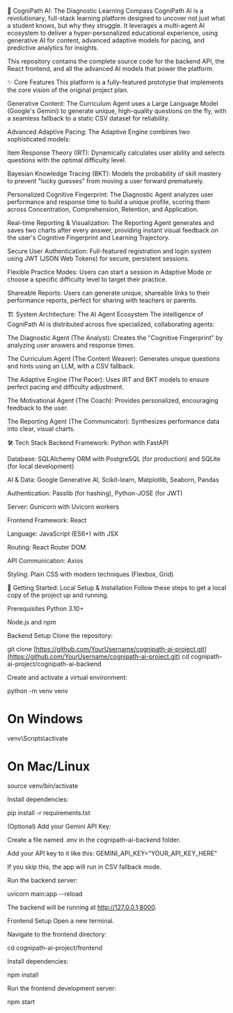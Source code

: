 🧠 CogniPath AI: The Diagnostic Learning Compass
CogniPath AI is a revolutionary, full-stack learning platform designed to uncover not just what a student knows, but why they struggle. It leverages a multi-agent AI ecosystem to deliver a hyper-personalized educational experience, using generative AI for content, advanced adaptive models for pacing, and predictive analytics for insights.

This repository contains the complete source code for the backend API, the React frontend, and all the advanced AI models that power the platform.

✨ Core Features
This platform is a fully-featured prototype that implements the core vision of the original project plan.

Generative Content: The Curriculum Agent uses a Large Language Model (Google's Gemini) to generate unique, high-quality questions on the fly, with a seamless fallback to a static CSV dataset for reliability.

Advanced Adaptive Pacing: The Adaptive Engine combines two sophisticated models:

Item Response Theory (IRT): Dynamically calculates user ability and selects questions with the optimal difficulty level.

Bayesian Knowledge Tracing (BKT): Models the probability of skill mastery to prevent "lucky guesses" from moving a user forward prematurely.

Personalized Cognitive Fingerprint: The Diagnostic Agent analyzes user performance and response time to build a unique profile, scoring them across Concentration, Comprehension, Retention, and Application.

Real-time Reporting & Visualization: The Reporting Agent generates and saves two charts after every answer, providing instant visual feedback on the user's Cognitive Fingerprint and Learning Trajectory.

Secure User Authentication: Full-featured registration and login system using JWT (JSON Web Tokens) for secure, persistent sessions.

Flexible Practice Modes: Users can start a session in Adaptive Mode or choose a specific difficulty level to target their practice.

Shareable Reports: Users can generate unique, shareable links to their performance reports, perfect for sharing with teachers or parents.

🏗️ System Architecture: The AI Agent Ecosystem
The intelligence of CogniPath AI is distributed across five specialized, collaborating agents:

The Diagnostic Agent (The Analyst): Creates the "Cognitive Fingerprint" by analyzing user answers and response times.

The Curriculum Agent (The Content Weaver): Generates unique questions and hints using an LLM, with a CSV fallback.

The Adaptive Engine (The Pacer): Uses IRT and BKT models to ensure perfect pacing and difficulty adjustment.

The Motivational Agent (The Coach): Provides personalized, encouraging feedback to the user.

The Reporting Agent (The Communicator): Synthesizes performance data into clear, visual charts.

🛠️ Tech Stack
Backend
Framework: Python with FastAPI

Database: SQLAlchemy ORM with PostgreSQL (for production) and SQLite (for local development)

AI & Data: Google Generative AI, Scikit-learn, Matplotlib, Seaborn, Pandas

Authentication: Passlib (for hashing), Python-JOSE (for JWT)

Server: Gunicorn with Uvicorn workers

Frontend
Framework: React

Language: JavaScript (ES6+) with JSX

Routing: React Router DOM

API Communication: Axios

Styling: Plain CSS with modern techniques (Flexbox, Grid)

🚀 Getting Started: Local Setup & Installation
Follow these steps to get a local copy of the project up and running.

Prerequisites
Python 3.10+

Node.js and npm

Backend Setup
Clone the repository:

git clone [https://github.com/YourUsername/cognipath-ai-project.git](https://github.com/YourUsername/cognipath-ai-project.git)
cd cognipath-ai-project/cognipath-ai-backend

Create and activate a virtual environment:

python -m venv venv
# On Windows
venv\Scripts\activate
# On Mac/Linux
source venv/bin/activate

Install dependencies:

pip install -r requirements.txt

(Optional) Add your Gemini API Key:

Create a file named .env in the cognipath-ai-backend folder.

Add your API key to it like this: GEMINI_API_KEY="YOUR_API_KEY_HERE"

If you skip this, the app will run in CSV fallback mode.

Run the backend server:

uvicorn main:app --reload

The backend will be running at http://127.0.0.1:8000.

Frontend Setup
Open a new terminal.

Navigate to the frontend directory:

cd cognipath-ai-project/frontend

Install dependencies:

npm install

Run the frontend development server:

npm start

